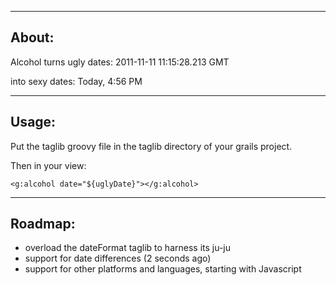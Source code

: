 ---------
About:
---------
Alcohol turns ugly dates:
2011-11-11 11:15:28.213 GMT

into sexy dates:
Today, 4:56 PM


---------
Usage:
---------

Put the taglib groovy file in the taglib directory of your grails project.

Then in your view:

`<g:alcohol date="${uglyDate}"></g:alcohol>`



---------
Roadmap:
---------
- overload the dateFormat taglib to harness its ju-ju
- support for date differences (2 seconds ago)
- support for other platforms and languages, starting with Javascript